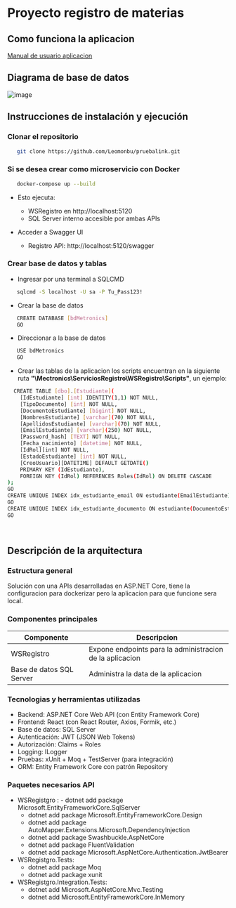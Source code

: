 # Proyecto registro de materias

## Como funciona la aplicacion ##
[Manual de usuario aplicacion](https://github.com/Leomonbu/metronics/blob/Suport_files/Manual%20de%20usuario.pdf)

## Diagrama de base de datos ##
![image](https://github.com/user-attachments/assets/c3d0e2bd-459e-484c-9494-ae9aad782654)

## Instrucciones de instalación y ejecución ##
### Clonar el repositorio ###

```bash
   git clone https://github.com/Leomonbu/pruebalink.git
 ```

### Si se desea crear como microservicio con Docker ###
```bash
   docker-compose up --build
```
- Esto ejecuta:
     - WSRegistro en http://localhost:5120
     - SQL Server interno accesible por ambas APIs

- Acceder a Swagger UI
     - Registro API: http://localhost:5120/swagger

### Crear base de datos y tablas ###
- Ingresar por una terminal a SQLCMD
```bash
   sqlcmd -S localhost -U sa -P Tu_Pass123!
```   
- Crear la base de datos
```bash
   CREATE DATABASE [bdMetronics]
   GO
```
- Direccionar a la base de datos
```bash
   USE bdMetronics
   GO
```
- Crear las tablas de la aplicacion los scripts encuentran en la siguiente ruta **"\Mectronics\ServiciosRegistro\WSRegistro\Scripts"**, un ejemplo:
```bash
  CREATE TABLE [dbo].[Estudiante](
	[IdEstudiante] [int] IDENTITY(1,1) NOT NULL,
	[TipoDocumento] [int] NOT NULL,
	[DocumentoEstudiante] [bigint] NOT NULL,
	[NombresEstudiante] [varchar](70) NOT NULL,
	[ApellidosEstudiante] [varchar](70) NOT NULL,
	[EmailEstudiante] [varchar](250) NOT NULL,
	[Password_hash] [TEXT] NOT NULL,
	[Fecha_nacimiento] [datetime] NOT NULL,
	[IdRol][int] NOT NULL,
	[EstadoEstudiante] [int] NOT NULL,
	[CreoUsuario][DATETIME] DEFAULT GETDATE()
	PRIMARY KEY (IdEstudiante),
    FOREIGN KEY (IdRol) REFERENCES Roles(IdRol) ON DELETE CASCADE
);
GO
CREATE UNIQUE INDEX idx_estudiante_email ON estudiante(EmailEstudiante);
GO
CREATE UNIQUE INDEX idx_estudiante_documento ON estudiante(DocumentoEstudiante);
GO
```
<br>

## Descripción de la arquitectura ##

### Estructura general ###
Solución con una APIs desarrolladas en ASP.NET Core, tiene la configuracion para dockerizar pero la aplicacion para que funcione sera local.

### Componentes principales ###
| Componente                |    Descripcion                                          |
|---------------------------|---------------------------------------------------------|
| WSRegistro              |  Expone endpoints para la administracion de la aplicacion   |
| Base de datos SQL Server  |  Administra la data de la aplicacion          |

### Tecnologias y herramientas utilizadas ###
* Backend: ASP.NET Core Web API (con Entity Framework Core)
* Frontend: React (con React Router, Axios, Formik, etc.)
* Base de datos: SQL Server
* Autenticación: JWT (JSON Web Tokens)
* Autorización: Claims + Roles
* Logging: ILogger
* Pruebas: xUnit + Moq + TestServer (para integración)
* ORM: Entity Framework Core con patrón Repository

### Paquetes necesarios API ###
* WSRegistgro :
    	- dotnet add package Microsoft.EntityFrameworkCore.SqlServer
	- dotnet add package Microsoft.EntityFrameworkCore.Design
	- dotnet add package AutoMapper.Extensions.Microsoft.DependencyInjection
	- dotnet add package Swashbuckle.AspNetCore
	- dotnet add package FluentValidation
	- dotnet add package Microsoft.AspNetCore.Authentication.JwtBearer
* WSRegistgro.Tests:
	- dotnet add package Moq
	- dotnet add package xunit
* WSRegistgro.Integration.Tests:
 	- dotnet add Microsoft.AspNetCore.Mvc.Testing
	- dotnet add Microsoft.EntityFrameworkCore.InMemory
<br>
